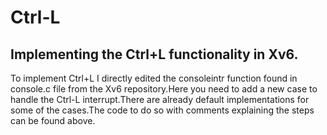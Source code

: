 # Ctrl-L
## Implementing  the Ctrl+L functionality in Xv6.

To implement Ctrl+L I directly edited the consoleintr function found in console.c file from the Xv6 repository.Here you need to add a new case to handle the Ctrl-L interrupt.There are already default implementations for some of the cases.The code to do so with comments explaining the steps can be found above.
